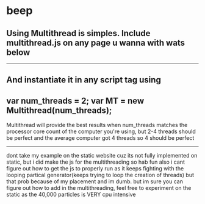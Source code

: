 # beep



Using Multithread is simples. Include multithread.js on any page u wanna with wats below
------------------------------------------------------
<script src="my/path/to/multithread.js"></script>
------------------------------------------------------


And instantiate it in any script tag using
---------------------------------------------
var num_threads = 2;
var MT = new Multithread(num_threads);
----------------------------------------------



Multithread will provide the best results when num_threads matches the processor core count of the computer you're using, but 2-4 threads should be perfect and the average computer got 4 threads so 4 should be perfect

_____________________________________________________
dont take my example on the static website cuz its not fully implemented on static, but i did make the js for the multithreading so hab fun
also i cant figure out how to get the js to properly run as it keeps fighting with the looping partical generator(keeps trying to loop the creation of threads) but that prob because of my placement and im dumb. but im sure you can figure out how to add in the multithreading, feel free to experiment on the static as the 40,000 particles is VERY cpu intensive
